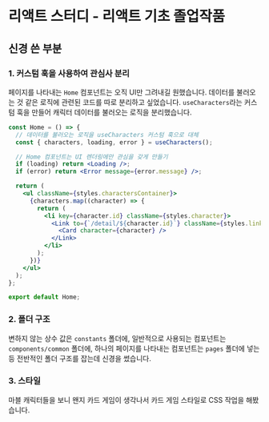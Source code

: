 # 리액트 스터디 - 리액트 기초 졸업작품

## 신경 쓴 부분

### 1. 커스텀 훅을 사용하여 관심사 분리

페이지를 나타내는 `Home` 컴포넌트는 오직 UI만 그려내길 원했습니다. 데이터를 불러오는 것 같은 로직에 관련된 코드를 따로 분리하고 싶었습니다. `useCharacters`라는 커스텀 훅을 만들어 캐릭터 데이터를 불러오는 로직을 분리했습니다.

```jsx
const Home = () => {
  // 데이터를 불러오는 로직을 useCharacters 커스텀 훅으로 대체
  const { characters, loading, error } = useCharacters();

  // Home 컴포넌트는 UI 렌더링에만 관심을 갖게 만들기
  if (loading) return <Loading />;
  if (error) return <Error message={error.message} />;

  return (
    <ul className={styles.charactersContainer}>
      {characters.map((character) => {
        return (
          <li key={character.id} className={styles.character}>
            <Link to={`/detail/${character.id}`} className={styles.link}>
              <Card character={character} />
            </Link>
          </li>
        );
      })}
    </ul>
  );
};

export default Home;
```

### 2. 폴더 구조

변하지 않는 상수 값은 `constants` 폴더에, 일반적으로 사용되는 컴포넌트는 `components/common` 폴더에, 하나의 페이지를 나타내는 컴포넌트는 `pages` 폴더에 넣는 등 전반적인 폴더 구조를 잡는데 신경을 썼습니다.

### 3. 스타일

마블 캐릭터들을 보니 왠지 카드 게임이 생각나서 카드 게임 스타일로 CSS 작업을 해봤습니다.
